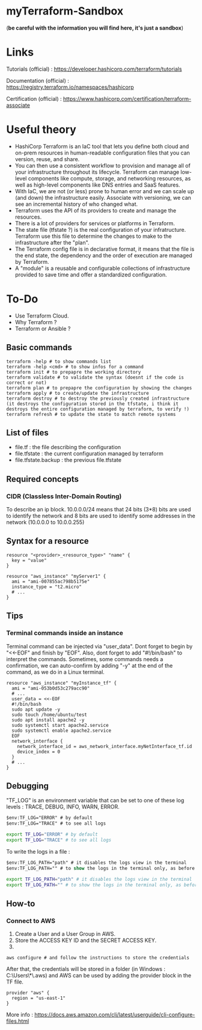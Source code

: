 # myTerraform-Sandbox
(__be careful with the information you will find here, it's just a sandbox__)

# Links
Tutorials (official) : https://developer.hashicorp.com/terraform/tutorials 

Documentation (official) : https://registry.terraform.io/namespaces/hashicorp 

Certification (official) : https://www.hashicorp.com/certification/terraform-associate 

# Useful theory
- HashiCorp Terraform is an IaC tool that lets you define both cloud and on-prem resources in human-readable configuration files that you can version, reuse, and share.
- You can then use a consistent workflow to provision and manage all of your infrastructure throughout its lifecycle. Terraform can manage low-level components like compute, storage, and networking resources, as well as high-level components like DNS entries and SaaS features.
- With IaC, we are not (or less) prone to human error and we can scale up (and down) the infrastructure easily. Associate with versioning, we can see an incremental history of who changed what.
- Terraform uses the API of its providers to create and manage the resources.
- There is a lot of providers for services or platforms in Terraform.
- The state file (tfstate ?) is the real configuration of your infratructure. Terraform use this file to determine the changes to make to the infrastructure after the "plan".
- The Terraform config file is in  declarative format, it means that the file is the end state, the dependency and the order of execution are managed by Terraform.
- A "module" is a reusable and configurable collections of infrastructure provided to save time and offer a standardized configuration.

# To-Do
- Use Terraform Cloud.
- Why Terraform ?
- Terraform or Ansible ?

## Basic commands
```
terraform -help # to show commands list
terraform -help <cmd> # to show infos for a command
terraform init # to prepapre the working directory
terraform validate # to validate the syntax (doesnt if the code is correct or not)
terraform plan # to prepapre the configuration by showing the changes
terraform apply # to create/update the infrastructure
terraform destroy # to destroy the previously created infrastructure (it destroys the configuration stored in the tfstate, i think it destroys the entire configuration managed by terraform, to verify !)
terraform refresh # to update the state to match remote systems
```

## List of files
- file.tf : the file describing the configuration
- file.tfstate : the current configuration managed by terraform
- file.tfstate.backup : the previous file.tfstate

## Required concepts
### CIDR (Classless Inter-Domain Routing)
To describe an ip block.
10.0.0.0/24 means that 24 bits (3\*8) bits are used to identify the network and 8 bits are used to identify some addresses in the network (10.0.0.0 to 10.0.0.255)


## Syntax for a resource
```hcl
resource "<provider>_<resource_type>" "name" {
  key = "value"
}
```

```hcl
resource "aws_instance" "myServer1" {
  ami = "ami-007855ac798b5175e"
  instance_type = "t2.micro"
  # ...
}
```

## Tips
### Terminal commands inside an instance
Terminal command can be injected via "user_data".
Dont forget to begin by "<<-EOF" and finish by "EOF".
Also, dont forget to add "#!/bin/bash" to interpret the commands.
Sometimes, some commands needs a confirmation, we can auto-confirm by adding "-y" at the end of the command, as we do in a Linux terminal.
```hcl
resource "aws_instance" "myInstance_tf" {
  ami = "ami-053b0d53c279acc90"
  # ...
  user_data = <<-EOF
  #!/bin/bash
  sudo apt update -y
  sudo touch /home/ubuntu/test
  sudo apt install apache2 -y
  sudo systemctl start apache2.service
  sudo systemctl enable apache2.service
  EOF
  network_interface {
    network_interface_id = aws_network_interface.myNetInterface_tf.id
    device_index = 0
  }
  # ...
}
```

## Debugging
"TF_LOG" is an environment variable that can be set to one of these log levels : TRACE, DEBUG, INFO, WARN, ERROR.
```ps
$env:TF_LOG="ERROR" # by default
$env:TF_LOG="TRACE" # to see all logs
```
```bash
export TF_LOG="ERROR" # by default
export TF_LOG="TRACE" # to see all logs
```
To write the logs in a file :
```ps
$env:TF_LOG_PATH="path" # it disables the logs view in the terminal
$env:TF_LOG_PATH="" # to show the logs in the terminal only, as before
```
```bash
export TF_LOG_PATH="path" # it disables the logs view in the terminal
export TF_LOG_PATH="" # to show the logs in the terminal only, as before
```

## How-to
### Connect to AWS
1. Create a User and a User Group in AWS.
2. Store the ACCESS KEY ID and the SECRET ACCESS KEY.
3.  
```
aws configure # and follow the instructions to store the credentials
```
After that, the credentials will be stored in a folder (in Windows : C:\Users\\*\\.aws) and AWS can be used by adding the provider block in the TF file.

```hcl
provider "aws" {
  region = "us-east-1"
}
```
More info : https://docs.aws.amazon.com/cli/latest/userguide/cli-configure-files.html 


